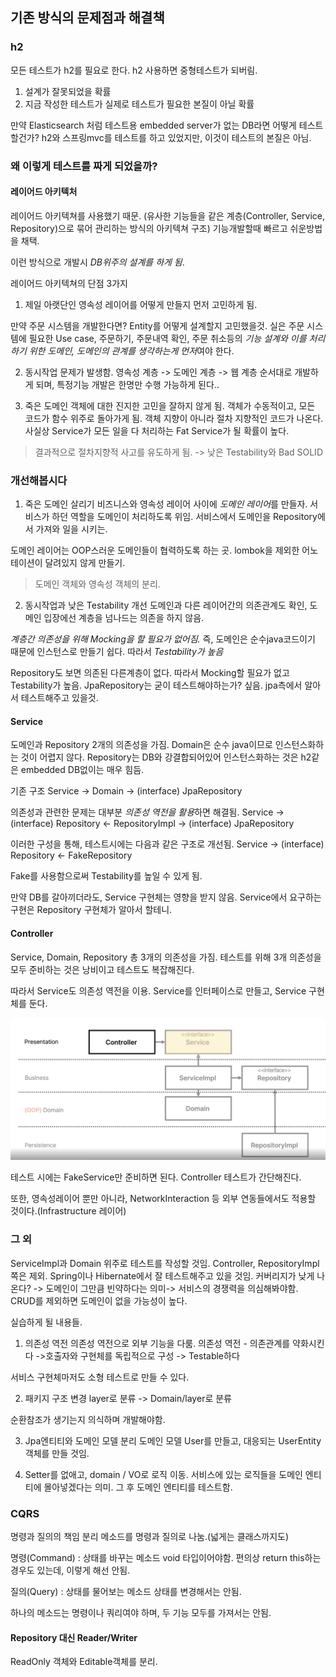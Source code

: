 ## 기존 방식의 문제점과 해결책

### h2
모든 테스트가 h2를 필요로 한다.
h2 사용하면 중형테스트가 되버림.

1. 설계가 잘못되었을 확률
2. 지금 작성한 테스트가 실제로 테스트가 필요한 본질이 아닐 확률

만약 Elasticsearch 처럼 테스트용 embedded server가 없는 DB라면 어떻게 테스트할건가?
h2와 스프링mvc를 테스트를 하고 있었지만, 이것이 테스트의 본질은 아님.

### 왜 이렇게 테스트를 짜게 되었을까?

#### 레이어드 아키텍처
레이어드 아키텍쳐를 사용했기 때문. (유사한 기능들을 같은 계층(Controller, Service, Repository)으로 묶어 관리하는 방식의 아키텍쳐 구조)
기능개발할때 빠르고 쉬운방법을 채택.

이런 방식으로 개발시 *DB위주의 설계를 하게 됨*.

레이어드 아키텍쳐의 단점 3가지
1. 제일 아랫단인 영속성 레이어를 어떻게 만들지 먼저 고민하게 됨.

만약 주문 시스템을 개발한다면?
Entity를 어떻게 설계할지 고민했을것.
실은 주문 시스템에 필요한 Use case, 주문하기, 주문내역 확인, 주문 취소등의 *기능 설계와 이를 처리하기 위한 도메인, 도메인의 관계를 생각하는게 먼저*여야 한다.

2. 동시작업 문제가 발생함.
   영속성 계층 -> 도메인 계층 -> 웹 계층 순서대로 개발하게 되며,
   특정기능 개발은 한명만 수행 가능하게 된다..

3. 죽은 도메인
   객체에 대한 진지한 고민을 잘하지 않게 됨.
   객체가 수동적이고, 모든 코드가 함수 위주로 돌아가게 됨.
   객체 지향이 아니라 절차 지향적인 코드가 나온다.
   사실상 Service가 모든 일을 다 처리하는 Fat Service가 될 확률이 높다.

>결과적으로 절차지향적 사고를 유도하게 됨.
-> 낮은 Testability와 Bad SOLID

### 개선해봅시다
1. 죽은 도메인 살리기
   비즈니스와 영속성 레이어 사이에 *도메인 레이어*를 만들자.
   서비스가 하던 역할을 도메인이 처리하도록 위임.
   서비스에서 도메인을 Repository에서 가져와 일을 시키는.

도메인 레이어는 OOP스러운 도메인들이 협력하도록 하는 곳.
lombok을 제외한 어노테이션이 달려있지 않게 만들기.

> 도메인 객체와 영속성 객체의 분리.

2. 동시작업과 낮은 Testability 개선
   도메인과 다른 레이어간의 의존관계도 확인,
   도메인 입장에선 계층을 넘나드는 의존을 하지 않음.

*계층간 의존성을 위해 Mocking을 할 필요가 없어짐.*
즉, 도메인은 순수java코드이기 때문에 인스턴스로 만들기 쉽다. 따라서 *Testability가 높음*

Repository도 보면 의존된 다른계층이 없다. 따라서 Mocking할 필요가 없고 Testability가 높음.
JpaRepository는 굳이 테스트해야하는가? 싶음. jpa측에서 알아서 테스트해주고 있을것.

#### Service
도메인과 Repository 2개의 의존성을 가짐.
Domain은 순수 java이므로 인스턴스화하는 것이 어렵지 않다.
Repository는 DB와 강결합되어있어 인스턴스화하는 것은 h2같은 embedded DB없이는 매우 힘듬.

기존 구조
Service -> Domain
-> (interface) JpaRepository

의존성과 관련한 문제는 대부분 *의존성 역전을 활용*하면 해결됨.
Service -> (interface) Repository <- RepositoryImpl -> (interface) JpaRepository

이러한 구성을 통해, 테스트시에는 다음과 같은 구조로 개선됨.
Service -> (interface) Repository <- FakeRepository

Fake를 사용함으로써 Testability를 높일 수 있게 됨.

만약 DB를 갈아끼더라도, Service 구현체는 영향을 받지 않음.
Service에서 요구하는 구현은 Repository 구현체가 알아서 할테니.

#### Controller
Service, Domain, Repository 총 3개의 의존성을 가짐.
테스트를 위해 3개 의존성을 모두 준비하는 것은 낭비이고 테스트도 복잡해진다.

따라서 Service도 의존성 역전을 이용.
Service를 인터페이스로 만들고, Service 구현체를 둔다.

![arch1.png](resources%2Farch1.png)

테스트 시에는 FakeService만 준비하면 된다.
Controller 테스트가 간단해진다.

또한, 영속성레이어 뿐만 아니라, NetworkInteraction 등 외부 연동들에서도 적용할 것이다.(Infrastructure 레이어)

### 그 외
ServiceImpl과 Domain 위주로 테스트를 작성할 것임.
Controller, RepositoryImpl쪽은 제외. Spring이나 Hibernate에서 잘 테스트해주고 있을 것임.
커버리지가 낮게 나온다? -> 도메인이 그만큼 빈약하다는 의미-> 서비스의 경쟁력을 의심해봐야함.
CRUD를 제외하면 도메인이 없을 가능성이 높다.

실습하게 될 내용들.

1. 의존성 역전
   의존성 역전으로 외부 기능을 다룸.
   의존성 역전 - 의존관계를 약화시킨다 ->호출자와 구현체를 독립적으로 구성 -> Testable하다

서비스 구현체마저도 소형 테스트로 만들 수 있다.

2. 패키지 구조 변경
   layer로 분류 -> Domain/layer로 분류

순환참조가 생기는지 의식하며 개발해야함.

3. Jpa엔티티와 도메인 모델 분리
   도메인 모델 User를 만들고, 대응되는 UserEntity 객체를 만들 것임.

4. Setter를 없애고, domain / VO로 로직 이동.
   서비스에 있는 로직들을 도메인 엔티티에 몰아넣겠다는 의미.
   그 후 도메인 엔티티를 테스트함.
### CQRS
명령과 질의의 책임 분리
메소드를 명령과 질의로 나눔.(넓게는 클래스까지도)

명령(Command) : 상태를 바꾸는 메소드
void 타입이어야함. 편의상 return this하는 경우도 있는데, 이렇게 해선 안됨.

질의(Query) : 상태를 물어보는 메소드
상태를 변경해서는 안됨.

하나의 메소드는 명령이나 쿼리여야 하며, 두 기능 모두를 가져서는 안됨.

#### Repository 대신 Reader/Writer
ReadOnly 객체와 Editable객체를 분리.